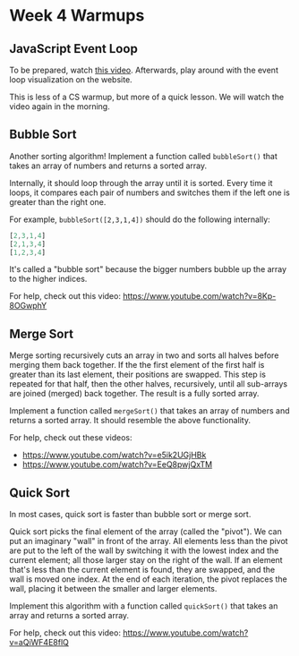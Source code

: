 # Week 4 Warmups
## JavaScript Event Loop
To be prepared, watch [this video](http://latentflip.com/loupe). Afterwards, play around with the event loop visualization on the website.

This is less of a CS warmup, but more of a quick lesson. We will watch the video again in the morning.

## Bubble Sort
Another sorting algorithm! Implement a function called `bubbleSort()` that takes an array of numbers and returns a sorted array.

Internally, it should loop through the array until it is sorted. Every time it loops, it compares each pair of numbers and switches them if the left one is greater than the right one.

For example, `bubbleSort([2,3,1,4])` should do the following internally:

```javascript
[2,3,1,4]
[2,1,3,4]
[1,2,3,4]
```

It's called a "bubble sort" because the bigger numbers bubble up the array to the higher indices.

For help, check out this video: https://www.youtube.com/watch?v=8Kp-8OGwphY

## Merge Sort
Merge sorting recursively cuts an array in two and sorts all halves before merging them back together. If the the first element of the first half is greater than its last element, their positions are swapped. This step is repeated for that half, then the other halves, recursively, until all sub-arrays are joined (merged) back together. The result is a fully sorted array.

Implement a function called `mergeSort()` that takes an array of numbers and returns a sorted array. It should resemble the above functionality.

For help, check out these videos:

- https://www.youtube.com/watch?v=e5ik2UGjHBk
- https://www.youtube.com/watch?v=EeQ8pwjQxTM

## Quick Sort
In most cases, quick sort is faster than bubble sort or merge sort.

Quick sort picks the final element of the array (called the "pivot"). We can put an imaginary "wall" in front of the array. All elements less than the pivot are put to the left of the wall by switching it with the lowest index and the current element; all those larger stay on the right of the wall. If an element that's less than the current element is found, they are swapped, and the wall is moved one index. At the end of each iteration, the pivot replaces the wall, placing it between the smaller and larger elements.

Implement this algorithm with a function called `quickSort()` that takes an array and returns a sorted array.

For help, check out this video: https://www.youtube.com/watch?v=aQiWF4E8flQ
